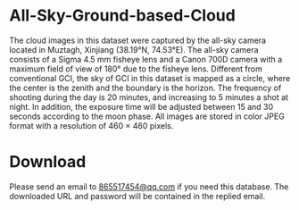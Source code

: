 # All-Sky-Ground-based-Cloud
The cloud images in this dataset were captured by the all-sky camera located in Muztagh, Xinjiang (38.19°N, 74.53°E). The all-sky camera consists of a Sigma 4.5 mm fisheye lens and a Canon 700D camera with a maximum field of view of 180° due to the fisheye lens. Different from conventional GCI, the sky of GCI in this dataset is mapped as a circle, where the center is the zenith and the boundary is the horizon. The frequency of shooting during the day is 20 minutes, and increasing to 5 minutes a shot at night. In addition, the exposure time will be adjusted between 15 and 30 seconds according to the moon phase. All images are stored in color JPEG format with a resolution of 460 × 460 pixels.

# Download
Please send an email to 865517454@qq.com if you need this database. The downloaded URL and password will be contained in the replied email.
